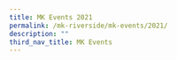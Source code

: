 ```yaml
---
title: MK Events 2021
permalink: /mk-riverside/mk-events/2021/
description: ""
third_nav_title: MK Events
---
```

